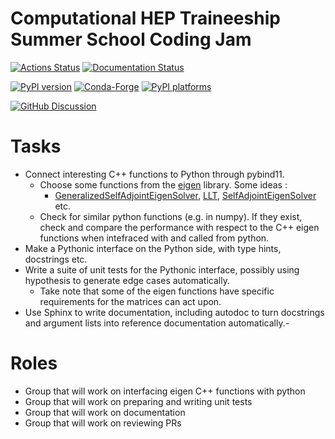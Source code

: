 # Computational HEP Traineeship Summer School Coding Jam

[![Actions Status][actions-badge]][actions-link]
[![Documentation Status][rtd-badge]][rtd-link]

[![PyPI version][pypi-version]][pypi-link]
[![Conda-Forge][conda-badge]][conda-link]
[![PyPI platforms][pypi-platforms]][pypi-link]

[![GitHub Discussion][github-discussions-badge]][github-discussions-link]

<!-- SPHINX-START -->

<!-- prettier-ignore-start -->
[actions-badge]:            https://github.com/ckoraka/tac-hep-coding-jam.git/workflows/CI/badge.svg
[actions-link]:             https://github.com/ckoraka/tac-hep-coding-jam.git/actions
[conda-badge]:              https://img.shields.io/conda/vn/conda-forge/tac-hep-coding-jam
[conda-link]:               https://github.com/conda-forge/tac-hep-coding-jam-feedstock
[github-discussions-badge]: https://img.shields.io/static/v1?label=Discussions&message=Ask&color=blue&logo=github
[github-discussions-link]:  https://github.com/ckoraka/tac-hep-coding-jam.git/discussions
[pypi-link]:                https://pypi.org/project/tac-hep-coding-jam/
[pypi-platforms]:           https://img.shields.io/pypi/pyversions/tac-hep-coding-jam
[pypi-version]:             https://img.shields.io/pypi/v/tac-hep-coding-jam
[rtd-badge]:                https://readthedocs.org/projects/tac-hep-coding-jam/badge/?version=latest
[rtd-link]:                 https://tac-hep-coding-jam.readthedocs.io/en/latest/?badge=latest

<!-- prettier-ignore-end -->

# Tasks

- Connect interesting C++ functions to Python through pybind11. 
  - Choose some functions from the [eigen](https://eigen.tuxfamily.org/index.php?title=Main_Page) library. Some ideas : 
    - [GeneralizedSelfAdjointEigenSolver](https://eigen.tuxfamily.org/dox/classEigen_1_1GeneralizedSelfAdjointEigenSolver.html), [LLT](https://eigen.tuxfamily.org/dox/classEigen_1_1LLT.html), [SelfAdjointEigenSolver](https://eigen.tuxfamily.org/dox/classEigen_1_1SelfAdjointEigenSolver.html) etc.
  - Check for similar python functions (e.g. in numpy). If they exist, check and compare the performance with respect to the C++ eigen functions when intefraced with and called from python.
- Make a Pythonic interface on the Python side, with type hints, docstrings etc. 
- Write a suite of unit tests for the Pythonic interface, possibly using hypothesis to generate edge cases automatically.
  - Take note that some of the eigen functions have specific requirements for the matrices can act upon.
- Use Sphinx to write documentation, including autodoc to turn docstrings and argument lists into reference documentation automatically.- 

# Roles 
- Group that will work on interfacing eigen C++ functions with python
- Group that will work on preparing and writing unit tests
- Group that will work on documentation
- Group that will work on reviewing PRs